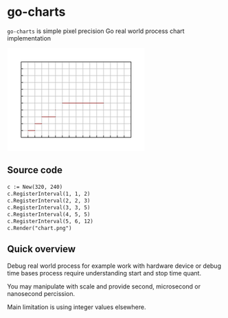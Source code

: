 # go-charts

`go-charts` is simple pixel precision Go real world process chart implementation

![Example](/chart.png?raw=true)

## Source code

```golang
c := New(320, 240)
c.RegisterInterval(1, 1, 2)
c.RegisterInterval(2, 2, 3)
c.RegisterInterval(3, 3, 5)
c.RegisterInterval(4, 5, 5)
c.RegisterInterval(5, 6, 12)
c.Render("chart.png")
```

## Quick overview

Debug real world process for example work with hardware device or debug time bases process require understanding start and stop time quant.

You may manipulate with scale and provide second, microsecond or nanosecond percission.

Main limitation is using integer values elsewhere.

